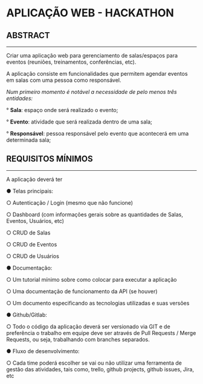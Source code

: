# APLICAÇÃO WEB - HACKATHON

## ABSTRACT
___________________________
Criar uma aplicação web para gerenciamento de salas/espaços para eventos (reuniões,
treinamentos, conferências, etc).

A aplicação consiste em funcionalidades que permitem agendar eventos em salas com
uma pessoa como responsável.





*Num primeiro momento é notável a necessidade de pelo menos três entidades:*

  ° **Sala**: espaço onde será realizado o evento;
  
  ° **Evento**: atividade que será realizada dentro de uma sala;
  
  ° **Responsável**: pessoa responsável pelo evento que acontecerá em uma
determinada sala;


## REQUISITOS MÍNIMOS
_________________________
A aplicação deverá ter

● Telas principais:

  ○ Autenticação / Login (mesmo que não funcione)
  
  ○ Dashboard (com informações gerais sobre as quantidades de Salas, Eventos, Usuários, etc)
  
  ○ CRUD de Salas
  
  ○ CRUD de Eventos
  
  ○ CRUD de Usuários
  
● Documentação:

  ○ Um tutorial mínimo sobre como colocar para executar a aplicação
  
  ○ Uma documentação de funcionamento da API (se houver)
  
  ○ Um documento especificando as tecnologias utilizadas e suas versões
  
● Github/Gitlab:

  ○ Todo o código da aplicação deverá ser versionado via GIT e de preferência o trabalho em equipe deve ser através de Pull Requests / Merge Requests, ou seja, trabalhando com branches separados.
  
● Fluxo de desenvolvimento:

  ○ Cada time poderá escolher se vai ou não utilizar uma ferramenta de gestão das atividades, tais como, trello, github projects, github issues, Jira, etc
